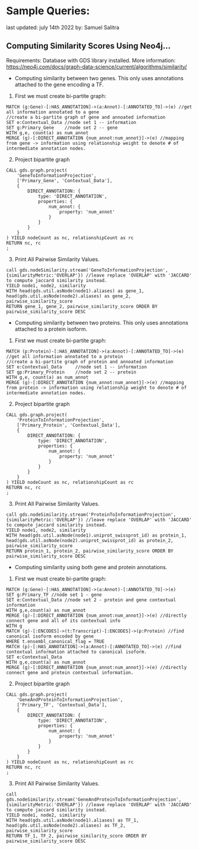 
# Sample Queries:
last updated: july 14th 2022
by: Samuel Salitra

## Computing Similarity Scores Using Neo4j...

Requirements: Database with GDS library installed.
More information: https://neo4j.com/docs/graph-data-science/current/algorithms/similarity/

- Computing similarity between two genes. This only uses annotations attached to the gene encoding a TF.

1. First we must create bi-partite graph:
```cypher
MATCH (g:Gene)-[:HAS_ANNOTATION]->(a:Annot)-[:ANNOTATED_TO]->(e) //get all information annotated to a gene
//create a bi-partite graph of gene and annoated information
SET e:Contextual_Data //node set 1 -- information
SET g:Primary_Gene    //node set 2 -- gene
WITH g,e, count(a) as num_annot
MERGE (g)-[:DIRECT_ANNOTATION {num_annot:num_annot}]->(e) //mapping from gene -> information using relationship weight to denote # of intermediate annotation nodes.
```
2. Project bipartite graph
```cypher
CALL gds.graph.project(
    'GeneToInformationProjection',
    ['Primary_Gene', 'Contextual_Data'],
    {
        DIRECT_ANNOTATION: {
            type: 'DIRECT_ANNOTATION',
            properties: {
                num_annot: {
                    property: 'num_annot'
                }
            }
        }
    }
) YIELD nodeCount as nc, relationshipCount as rc
RETURN nc, rc
;
```
3. Print All Pairwise Similarity Values.
```cypher
call gds.nodeSimilarity.stream('GeneToInformationProjection', {similarityMetric:'OVERLAP'}) //leave replace 'OVERLAP' with 'JACCARD' to compute jaccard similarity instead.
YIELD node1, node2, similarity
WITH head(gds.util.asNode(node1).aliases) as gene_1, head(gds.util.asNode(node2).aliases) as gene_2, pairwise_similarity_score
RETURN gene_1, gene_2, pairwise_similarity_score ORDER BY pairwise_similarity_score DESC
```
- Computing similarity between two proteins. This only uses annotations attached to a protein isoform. 
1. First we must create bi-partite graph:
```cypher
MATCH (p:Protein)-[:HAS_ANNOTATION]->(a:Annot)-[:ANNOTATED_TO]->(e) //get all information annotated to a protein
//create a bi-partite graph of protein and annoated information
SET e:Contextual_Data     //node set 1 -- information
SET gp:Primary_Protein    //node set 2 -- protein
WITH g,e, count(a) as num_annot
MERGE (g)-[:DIRECT_ANNOTATION {num_annot:num_annot}]->(e) //mapping from protein -> information using relationship weight to denote # of intermediate annotation nodes.
```
2. Project bipartite graph
```cypher
CALL gds.graph.project(
    'ProteinToInformationProjection',
    ['Primary_Protein', 'Contextual_Data'],
    {
        DIRECT_ANNOTATION: {
            type: 'DIRECT_ANNOTATION',
            properties: {
                num_annot: {
                    property: 'num_annot'
                }
            }
        }
    }
) YIELD nodeCount as nc, relationshipCount as rc
RETURN nc, rc
;
```
3. Print All Pairwise Similarity Values.
```cypher
call gds.nodeSimilarity.stream('ProteinToInformationProjection', {similarityMetric:'OVERLAP'}) //leave replace 'OVERLAP' with 'JACCARD' to compute jaccard similarity instead.
YIELD node1, node2, similarity
WITH head(gds.util.asNode(node1).uniprot_swissprot_id) as protein_1, head(gds.util.asNode(node2).uniprot_swissprot_id) as protein_2, pairwise_similarity_score
RETURN protein_1, protein_2, pairwise_similarity_score ORDER BY pairwise_similarity_score DESC
```
- Computing similarity using both gene and protein annotations.

1. First we must create bi-partite graph:
```cypher
MATCH (g:Gene)-[:HAS_ANNOTATION]->(a:Annot)-[:ANNOTATED_TO]->(e)
SET g:Primary_TF //node set 1 - gene
SET e:Contextual_Data //node set 2 - protein and gene contextual information
WITH g,e,count(a) as num_annot
MERGE (g)-[:DIRECT_ANNOTATION {num_annot:num_annot}]->(e) //directly connect gene and all of its contextual info
WITH g
MATCH (g)-[:ENCODES]->(t:Transcript)-[:ENCODES]->(p:Protein) //find canonical isoform encoded by gene
WHERE t.ensembl_canonical_flag = TRUE
MATCH (p)-[:HAS_ANNOTATION]->(a:Annot)-[:ANNOTATED_TO]->(e) //find contextual information attached to canonical isoform.
SET e:Contextual_Data
WITH g,e,count(a) as num_annot
MERGE (g)-[:DIRECT_ANNOTATION {num_annot:num_annot}]->(e) //directly connect gene and protein contextual information.
```
2. Project bipartite graph
```cypher
CALL gds.graph.project(
    'GeneAndProteinToInformationProjection',
    ['Primary_TF', 'Contextual_Data'],
    {
        DIRECT_ANNOTATION: {
            type: 'DIRECT_ANNOTATION',
            properties: {
                num_annot: {
                    property: 'num_annot'
                }
            }
        }
    }
) YIELD nodeCount as nc, relationshipCount as rc
RETURN nc, rc
;
```
3. Print All Pairwise Similarity Values.
```cypher
call gds.nodeSimilarity.stream('GeneAndProteinToInformationProjection', {similarityMetric:'OVERLAP'}) //leave replace 'OVERLAP' with 'JACCARD' to compute jaccard similarity instead.
YIELD node1, node2, similarity
WITH head(gds.util.asNode(node1).aliases) as TF_1, head(gds.util.asNode(node2).aliases) as TF_2, pairwise_similarity_score
RETURN TF_1, TF_2, pairwise_similarity_score ORDER BY pairwise_similarity_score DESC
```
